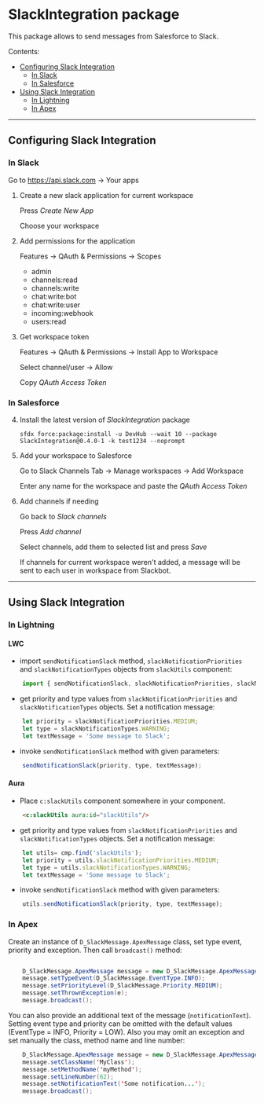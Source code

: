 # SlackIntegration package

This package allows to send messages from Salesforce to Slack.

Contents:

* [Configuring Slack Integration](#configuring-slack-integration)
	* [In Slack](#in-slack)
	* [In Salesforce](#in-salesforce)
* [Using Slack Integration](#using-slack-integration)
	* [In Lightning](#in-lightning)
	* [In Apex](#in-apex)	
--------

## Configuring Slack Integration

### In Slack

Go to https://api.slack.com -> Your apps

1. Create a new slack application for current workspace

	Press *Create New App*
	
	Choose your workspace
	
2. Add permissions for the application

	Features -> QAuth & Permissions -> Scopes
	
	- admin
	- channels:read
	- channels:write
	- chat:write:bot
	- chat:write:user
	- incoming:webhook
	- users:read
		
3. Get workspace token

	Features -> QAuth & Permissions  -> Install App to Workspace
	
	Select channel/user -> Allow
	
	Copy *QAuth Access Token*

### In Salesforce

4. Install the latest version of *SlackIntegration* package
	
	```
	sfdx force:package:install -u DevHub --wait 10 --package SlackIntegration@0.4.0-1 -k test1234 --noprompt
	```
	
	
5. Add your workspace to Salesforce

	Go to Slack Channels Tab -> Manage workspaces -> Add Workspace
	
	Enter any name for the workspace and paste the *QAuth Access Token*
	
6. Add channels if needing

	Go back to *Slack channels*
	
	Press *Add channel*
	
	Select channels, add them to selected list and press *Save*
	

	If channels for current workspace weren't added, a message will be sent to each user in workspace from Slackbot.

------------

## Using Slack Integration

### In Lightning

#### LWC

- import `sendNotificationSlack` method, `slackNotificationPriorities` and `slackNotificationTypes` objects from `slackUtils` component:

```javascript
	import { sendNotificationSlack, slackNotificationPriorities, slackNotificationTypes } from "c/slackUtils";
```

- get priority and type values from `slackNotificationPriorities` and `slackNotificationTypes` objects. Set a notification message:

```javascript
	let priority = slackNotificationPriorities.MEDIUM;
	let type = slackNotificationTypes.WARNING;
	let textMessage = 'Some message to Slack';
```

- invoke `sendNotificationSlack` method with given parameters:

```javascript
	sendNotificationSlack(priority, type, textMessage);
```

#### Aura

- Place `c:slackUtils` component somewhere in your component.

```html
	<c:slackUtils aura:id="slackUtils"/>
```

- get priority and type values from `slackNotificationPriorities` and `slackNotificationTypes` objects. Set a notification message:

```javascript
	let utils= cmp.find('slackUtils');
	let priority = utils.slackNotificationPriorities.MEDIUM;
	let type = utils.slackNotificationTypes.WARNING;
	let textMessage = 'Some message to Slack';
```

- invoke `sendNotificationSlack` method with given parameters:

```javascript
	utils.sendNotificationSlack(priority, type, textMessage);
```


### In Apex

Create an instance of `D_SlackMessage.ApexMessage` class, set type event, priority and exception. 
Then call `broadcast()` method:

```java

	D_SlackMessage.ApexMessage message = new D_SlackMessage.ApexMessage();
	message.setTypeEvent(D_SlackMessage.EventType.INFO);
	message.setPriorityLevel(D_SlackMessage.Priority.MEDIUM);
	message.setThrownException(e);
	message.broadcast();
```

You can also provide an additional text of the message (`notificationText`).
Setting event type and priority can be omitted with the default values (EventType = INFO, Priority = LOW).
Also you may omit an exception and set manually the class, method name and line number:

```java
	D_SlackMessage.ApexMessage message = new D_SlackMessage.ApexMessage();
	message.setClassName('MyClass');
	message.setMethodName('myMethod');
	message.setLineNumber(62);
	message.setNotificationText('Some notification...');
	message.broadcast();
```